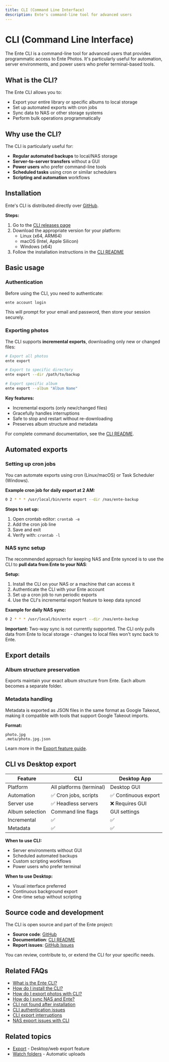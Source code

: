 ```yaml
---
title: CLI (Command Line Interface)
description: Ente's command-line tool for advanced users
---
```


# CLI (Command Line Interface)

The Ente CLI is a command-line tool for advanced users that provides programmatic access to Ente Photos. It's particularly useful for automation, server environments, and power users who prefer terminal-based tools.

## What is the CLI?

The Ente CLI allows you to:

- Export your entire library or specific albums to local storage
- Set up automated exports with cron jobs
- Sync data to NAS or other storage systems
- Perform bulk operations programmatically

## Why use the CLI?

The CLI is particularly useful for:

- **Regular automated backups** to local/NAS storage
- **Server-to-server transfers** without a GUI
- **Power users** who prefer command-line tools
- **Scheduled tasks** using cron or similar schedulers
- **Scripting and automation** workflows

## Installation

Ente's CLI is distributed directly over [GitHub](https://github.com/ente-io/ente/releases?q=tag%3Acli-v0).

**Steps:**

1. Go to the [CLI releases page](https://github.com/ente-io/ente/releases?q=tag%3Acli-v0)
2. Download the appropriate version for your platform:
    - Linux (x64, ARM64)
    - macOS (Intel, Apple Silicon)
    - Windows (x64)
3. Follow the installation instructions in the [CLI README](https://github.com/ente-io/ente/tree/main/cli#readme)

## Basic usage

### Authentication

Before using the CLI, you need to authenticate:

```bash
ente account login
```

This will prompt for your email and password, then store your session securely.

### Exporting photos

The CLI supports **incremental exports**, downloading only new or changed files:

```bash
# Export all photos
ente export

# Export to specific directory
ente export --dir /path/to/backup

# Export specific album
ente export --album "Album Name"
```

**Key features:**

- Incremental exports (only new/changed files)
- Gracefully handles interruptions
- Safe to stop and restart without re-downloading
- Preserves album structure and metadata

For complete command documentation, see the [CLI README](https://github.com/ente-io/ente/tree/main/cli#readme).

## Automated exports

### Setting up cron jobs

You can automate exports using cron (Linux/macOS) or Task Scheduler (Windows).

**Example cron job for daily export at 2 AM:**

```bash
0 2 * * * /usr/local/bin/ente export --dir /nas/ente-backup
```

**Steps to set up:**

1. Open crontab editor: `crontab -e`
2. Add the cron job line
3. Save and exit
4. Verify with: `crontab -l`

### NAS sync setup

The recommended approach for keeping NAS and Ente synced is to use the CLI to **pull data from Ente to your NAS**:

**Setup:**

1. Install the CLI on your NAS or a machine that can access it
2. Authenticate the CLI with your Ente account
3. Set up a cron job to run periodic exports
4. Use the CLI's incremental export feature to keep data synced

**Example for daily NAS sync:**

```bash
0 2 * * * /usr/local/bin/ente export --dir /nas/ente-backup
```

**Important:** Two-way sync is not currently supported. The CLI only pulls data from Ente to local storage - changes to local files won't sync back to Ente.

## Export details

### Album structure preservation

Exports maintain your exact album structure from Ente. Each album becomes a separate folder.

### Metadata handling

Metadata is exported as JSON files in the same format as Google Takeout, making it compatible with tools that support Google Takeout imports.

**Format:**

```
photo.jpg
.meta/photo.jpg.json
```

Learn more in the [Export feature guide](/photos/features/backup-and-sync/export).

## CLI vs Desktop export

| Feature         | CLI                      | Desktop App          |
| --------------- | ------------------------ | -------------------- |
| Platform        | All platforms (terminal) | Desktop GUI          |
| Automation      | ✅ Cron jobs, scripts    | ✅ Continuous export |
| Server use      | ✅ Headless servers      | ❌ Requires GUI      |
| Album selection | Command line flags       | GUI settings         |
| Incremental     | ✅                       | ✅                   |
| Metadata        | ✅                       | ✅                   |

**When to use CLI:**

- Server environments without GUI
- Scheduled automated backups
- Custom scripting workflows
- Power users who prefer terminal

**When to use Desktop:**

- Visual interface preferred
- Continuous background export
- One-time setup without scripting

## Source code and development

The CLI is open source and part of the Ente project:

- **Source code**: [GitHub](https://github.com/ente-io/ente/tree/main/cli)
- **Documentation**: [CLI README](https://github.com/ente-io/ente/tree/main/cli#readme)
- **Report issues**: [GitHub Issues](https://github.com/ente-io/ente/issues)

You can review, contribute to, or extend the CLI for your specific needs.

## Related FAQs

- [What is the Ente CLI?](/photos/faq/advanced-features#what-is-cli)
- [How do I install the CLI?](/photos/faq/advanced-features#install-cli)
- [How do I export photos with CLI?](/photos/faq/advanced-features#cli-export-photos)
- [How do I sync NAS and Ente?](/photos/faq/advanced-features#nas-sync)
- [CLI not found after installation](/photos/faq/advanced-features#cli-not-found)
- [CLI authentication issues](/photos/faq/advanced-features#cli-auth-issues)
- [CLI export interruptions](/photos/faq/advanced-features#cli-export-interruptions)
- [NAS export issues with CLI](/photos/faq/advanced-features#cli-nas-export)

## Related topics

- [Export](/photos/features/backup-and-sync/export) - Desktop/web export feature
- [Watch folders](/photos/features/backup-and-sync/watch-folders) - Automatic uploads
